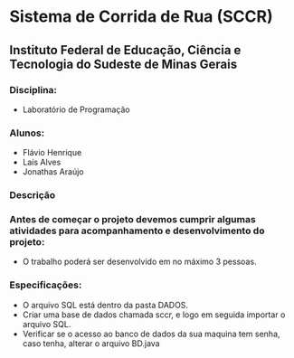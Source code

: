 # Sistema de Corrida de Rua (SCCR)
## Instituto Federal de Educação, Ciência e Tecnologia do Sudeste de Minas Gerais


### Disciplina:

*   Laboratório de Programação


### Alunos:

* Flávio Henrique
* Laís Alves
* Jonathas Araújo

### Descrição

### Antes de começar o projeto devemos cumprir algumas atividades para acompanhamento e desenvolvimento do projeto:

* O trabalho poderá ser desenvolvido em no máximo 3 pessoas.

### Especificações:
* O arquivo SQL está dentro da pasta DADOS. 
* Criar uma base de dados chamada sccr, e logo em seguida importar o arquivo SQL. 
* Verificar se o acesso ao banco de dados da sua maquina tem senha, caso tenha, alterar o arquivo BD.java


